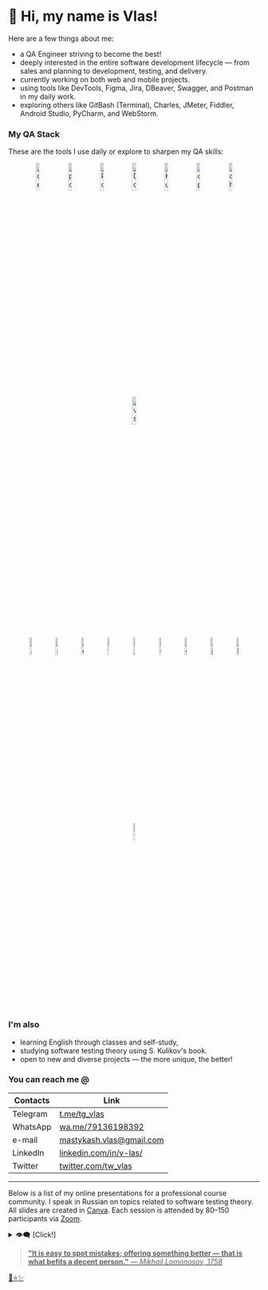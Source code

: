<!-- v-las/v-las is a ✨ special ✨ repository because its `README.md` (this file) appears on your GitHub profile.
You can click the Preview link to take a look at your cringes. -->

# 👋 Hi, my name is Vlas!

Here are a few things about me:

- a QA Engineer striving to become the best!
- deeply interested in the entire software development lifecycle — from sales and planning to development, testing, and delivery.
- currently working on both web and mobile projects.
- using tools like DevTools, Figma, Jira, DBeaver, Swagger, and Postman in my daily work.
- exploring others like GitBash (Terminal), Charles, JMeter, Fiddler, Android Studio, PyCharm, and WebStorm.

### My QA Stack

These are the tools I use daily or explore to sharpen my QA skills:

<!-- main page length: 846px, img spacing: 4px, length w/o spacing: 818 (96.69%) -->
<div align="center">
  <p>
    <img width="12%" src="https://user-images.githubusercontent.com/89486551/143319750-2f729405-4b8a-4f73-8e16-b5c7780517fc.png" alt="devtools" />
    <img width="12%" src="https://user-images.githubusercontent.com/89486551/143319803-99550e9f-bdde-4354-b38a-a3aa8ffc9a77.png" alt="postman" />
    <img width="12%" src="https://user-images.githubusercontent.com/89486551/143319773-17f2e07b-8dc2-4f02-9b60-e9f0b421ce06.png" alt="PostgreSQL" />
    <img width="12%" src="https://github.com/user-attachments/assets/bfb300a7-c44c-4efa-b874-6c3f037ade04" alt="Docker" />
    <img width="12%" src="https://github.com/user-attachments/assets/5d0223b2-e9a8-40e7-994a-09f4f7223ff9" alt="Kubernetes" />
    <img width="12%" src="https://github.com/user-attachments/assets/9abdf6d9-e2d4-4cbf-9bd8-8247932263db" alt="openlens" />
    <img width="12%" src="https://github.com/user-attachments/assets/d94acdbc-3193-4031-89f8-be7559446f80" alt="chatgpt" />
    <img width="12%" src="https://github.com/user-attachments/assets/074eb8f1-4b31-47b5-9ed0-99e435bc340a" alt="vscode" />
  </p>
  <p>
    <img width="9.5%" src="https://github.com/user-attachments/assets/d97b98eb-0ba3-46ad-8328-3438a13c87aa" alt="androidstudio" />
    <img width="9.5%" src="https://user-images.githubusercontent.com/89486551/153722742-ae154b3b-291e-4e94-a969-43dbcc537acd.png" alt="swagger" />
    <img width="9.5%" src="https://user-images.githubusercontent.com/89486551/143319757-0bbd31ce-7860-447a-9571-504653849d0b.png" alt="dbeaver" />
    <img width="9.5%" src="https://user-images.githubusercontent.com/89486551/153722739-06821792-6882-4ca2-b6ba-8198944272be.png" alt="figma" />
    <img width="9.5%" src="https://user-images.githubusercontent.com/89486551/153722743-407bd6dd-f5bc-4b1a-8875-13969c69b517.png" alt="jira" />
    <img width="9.5%" src="https://user-images.githubusercontent.com/89486551/143319775-c711ac23-04f8-44dd-9a0b-ea3698467e9e.png" alt="Git" />
    <img width="9.5%" src="https://user-images.githubusercontent.com/89486551/143319787-e5eb9aa4-5b57-454f-b903-64282274af76.png" alt="charles" />
    <img width="9.5%" src="https://user-images.githubusercontent.com/89486551/170130770-05666e29-abdc-43cb-9b85-b716c2509eae.png" alt="jmeter" />
    <img width="9.5%" src="https://user-images.githubusercontent.com/89486551/143319781-e0cb8223-f5db-4cfd-b2f8-9fab2e227023.png" alt="Markdown" />
    <img width="9.5%" src="https://github.com/user-attachments/assets/01ec5335-1a4b-4213-a9b2-3479fcaa9d44" alt="Virtualbox" />
  </p>
</div>

### I'm also

- learning English through classes and self-study,
- studying software testing theory using S. Kulikov's book.
- open to new and diverse projects — the more unique, the better!


### You can reach me @

|Contacts|Link|
|---|---|
| Telegram | [t.me/tg_vlas](https://t.me/tg_vlas)| 
| WhatsApp | [wa.me/79136198392](https://wa.me/79136198392)| 
| e-mail | [mastykash.vlas@gmail.com](mailto:mastykash.vlas@gmail.com)| 
| LinkedIn | [linkedin.com/in/v-las/](https://www.linkedin.com/in/v-las/)| 
| Twitter | [twitter.com/tw_vlas](https://twitter.com/tw_vlas)| 

---

Below is a list of my online presentations for a professional course community.
I speak in Russian on topics related to software testing theory. All slides are created in [Canva](https://www.canva.com/).
Each session is attended by 80–150 participants via [Zoom](https://zoom.us/).

<details>
  <summary>👁️‍🗨️ [Click!]</summary>

# Список презентаций

[Видео (YouTube)](https://youtu.be/2wgN5t_GbN0) | [Презентация (GitHub)][09_blb] | [Ссылки (GitHub)][09_lnk]
---
<a href="https://youtu.be/2wgN5t_GbN0"><img src="https://img.youtube.com/vi/2wgN5t_GbN0/maxresdefault.jpg" style="width:100%;height:100%;"></alt="Presentation" a>

---
[Видео (YouTube)](https://youtu.be/RWLbyB_eNrI) | [Презентация (GitHub)][08_blb] | [Ссылки (GitHub)][08_lnk]
---
<a href="https://youtu.be/RWLbyB_eNrI"><img src="https://img.youtube.com/vi/RWLbyB_eNrI/maxresdefault.jpg" style="width:100%;height:100%;"></alt="Presentation" a>

---
[Видео + Ссылки (YouTube)](https://youtu.be/LW_7Z8szjGA) | [Презентация (GitHub)][07_blb]
---
<a href="https://youtu.be/LW_7Z8szjGA"><img src="https://img.youtube.com/vi/LW_7Z8szjGA/maxresdefault.jpg" style="width:100%;height:100%;"></alt="Presentation" a>

---
[Видео + Ссылки (YouTube)](https://youtu.be/X1GIVJ0zUS8) | [Презентация (GitHub)][06_blb]
---
<a href="https://youtu.be/X1GIVJ0zUS8"><img src="https://img.youtube.com/vi/X1GIVJ0zUS8/maxresdefault.jpg" style="width:100%;height:100%;"></alt="Presentation" a>

---
[Видео (YouTube)](https://youtu.be/krMhIWq9Q3E) | [Презентация (GitHub)][05_blb] | [Ссылки (GitHub)][05_lnk]
---
<a href="https://youtu.be/krMhIWq9Q3E"><img src="https://img.youtube.com/vi/krMhIWq9Q3E/maxresdefault.jpg" style="width:100%;height:100%;"></alt="Presentation" a>

---
[Видео + Ссылки (YouTube)](https://youtu.be/HSlY1ryZIqQ) | [Презентация .pdf (GitHub)][04_blb]
---
<a href="https://youtu.be/HSlY1ryZIqQ"><img src="https://img.youtube.com/vi/HSlY1ryZIqQ/maxresdefault.jpg" style="width:100%;height:100%;"></alt="Presentation" a>

---
[Видео + Ссылки (YouTube)](https://youtu.be/d-oARrPWlhk) | [Презентация .pdf (GitHub)][03_blb]
---
<a href="https://youtu.be/d-oARrPWlhk"><img src="https://img.youtube.com/vi/d-oARrPWlhk/maxresdefault.jpg" style="width:100%;height:100%;"></alt="Presentation" a>

---
[Видео + Ссылки (YouTube)](https://youtu.be/9rS_QANhGXQ) | [Презентация .pdf (GitHub)][02_blb]
---
<a href="https://youtu.be/9rS_QANhGXQ"><img src="https://img.youtube.com/vi/9rS_QANhGXQ/maxresdefault.jpg" style="width:100%;height:100%;"></alt="Presentation" a>

---
[Видео + Ссылки (YouTube)](https://youtu.be/P_t3Dbd9S-o) | [Презентация .pdf (GitHub)][01_blb]
---
<a href="https://youtu.be/P_t3Dbd9S-o"><img src="https://img.youtube.com/vi/P_t3Dbd9S-o/maxresdefault.jpg" style="width:100%;height:100%;"></alt="Presentation" a>

[//]: #Sourses
[01_blb]: <https://github.com/v-las/pdf-presentations/blob/main/vlas_pres_01.pdf>
[02_blb]: <https://github.com/v-las/pdf-presentations/blob/main/vlas_pres_02.pdf>
[03_blb]: <https://github.com/v-las/pdf-presentations/blob/main/vlas_pres_03.pdf>
[04_blb]: <https://github.com/v-las/pdf-presentations/blob/main/vlas_pres_04.pdf>
[05_blb]: <https://github.com/v-las/pdf-presentations/blob/main/vlas_pres_05.pdf>
[05_lnk]: <https://github.com/v-las/pdf-presentations/blob/main/vlas_pres_05.md>
[06_blb]: <https://github.com/v-las/pdf-presentations/blob/main/vlas_pres_06.pdf>
[07_blb]: <https://github.com/v-las/pdf-presentations/blob/main/vlas_pres_07.pdf>
[08_blb]: <https://github.com/v-las/pdf-presentations/blob/main/vlas_pres_08.pdf>
[08_lnk]: <https://github.com/v-las/pdf-presentations/blob/main/vlas_pres_08.md>
[09_blb]: <https://github.com/v-las/pdf-presentations/blob/main/vlas_pres_09.pdf>
[09_lnk]: <https://github.com/v-las/pdf-presentations/blob/main/vlas_pres_09.md>

</details>

> **"It is easy to spot mistakes; offering something better — that is what befits a decent person."**
> *— Mikhail Lomonosov, 1758*

🌟⭐️✨

